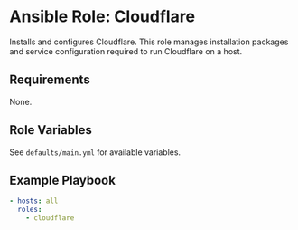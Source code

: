 # Ansible Role: Cloudflare

Installs and configures Cloudflare. This role manages installation packages and service configuration required to run Cloudflare on a host.

## Requirements

None.

## Role Variables

See `defaults/main.yml` for available variables.

## Example Playbook

```yaml
- hosts: all
  roles:
    - cloudflare
```
